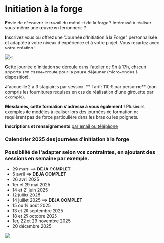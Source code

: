 
# Initiation à la forge

**E**nvie de découvrir le travail du métal et de la forge ? Intéressé à réaliser vous-même une œuvre en ferronnerie ?

**I**nscrivez vous ou offrez une "Journée d'Initiation à la Forge" personnalisée et adaptée à votre niveau d'expérience et à votre projet. Vous repartez avec votre création !

![\<](</asset/initiation 2.jpg>)

**C**ette journée d'initiation se déroule dans l'atelier de 9h à 17h, chacun apporte son casse-croute pour la pause déjeuner (micro-ondes à disposition).

**J**'accueille 2 à 3 stagiaires par session.  \*\* Tarif: 110 € par personne\*\* (non compris les fournitures requises en cas de réalisation d'une girouette par exemple).

**Mesdames, cette formation s'adresse à vous également !**  Plusieurs exemples de modèles à réaliser lors des journées de formation ne requièrent pas de force particulière dans les bras ou les poignets.

**Inscriptions et renseignements** [par email ou téléphone](#contact "par email ou téléphone")

### **Calendrier 2025 des journées d'initiation à la forge**

### Possibilité de l'adapter se**lon vos contraintes, en ajoutant des sessions en semaine par exemple.**

* 29 mars **==> DEJA COMPLET**
* 5 avril  **==> DEJA COMPLET**
* 26 avril 2025
* 1er et 29 mai 2025
* 14 et 21 juin 2025
* 12 juillet 2025
* 14 juillet 2025  **==> DEJA COMPLET**
* 15 ou 16 août 2025
* 13 et 20 septembre 2025
* 18 et 25 octobre 2025
* 1er, 22 et 29 novembre 2025
* 20 décembre 2025

![](</asset/initiation 5.JPG.png>)
